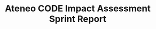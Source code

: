 ---
title: Ateneo CODE Impact Assessment Sprint Report
redirect_to: https://drive.google.com/file/u/0/d/19vHJKv0IlHx4btopCL252VRYHRlUwwTO/view
redirect_from: 
  - /CODEIASprintReport
  - /codeiasprintreport
---